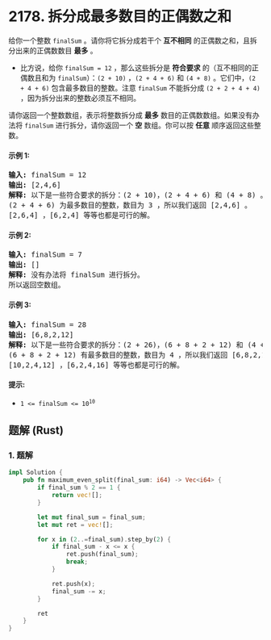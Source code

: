 # 2178. 拆分成最多数目的正偶数之和
给你一个整数 `finalSum` 。请你将它拆分成若干个 **互不相同** 的正偶数之和，且拆分出来的正偶数数目 **最多** 。

* 比方说，给你 `finalSum = 12` ，那么这些拆分是 **符合要求** 的（互不相同的正偶数且和为 `finalSum`）：`(2 + 10)` ，`(2 + 4 + 6)` 和 `(4 + 8)` 。它们中，`(2 + 4 + 6)` 包含最多数目的整数。注意 `finalSum` 不能拆分成 `(2 + 2 + 4 + 4)` ，因为拆分出来的整数必须互不相同。

请你返回一个整数数组，表示将整数拆分成 **最多** 数目的正偶数数组。如果没有办法将 `finalSum` 进行拆分，请你返回一个 **空** 数组。你可以按 **任意** 顺序返回这些整数。

#### 示例 1:
<pre>
<strong>输入:</strong> finalSum = 12
<strong>输出:</strong> [2,4,6]
<strong>解释:</strong> 以下是一些符合要求的拆分：(2 + 10)，(2 + 4 + 6) 和 (4 + 8) 。
(2 + 4 + 6) 为最多数目的整数，数目为 3 ，所以我们返回 [2,4,6] 。
[2,6,4] ，[6,2,4] 等等也都是可行的解。
</pre>

#### 示例 2:
<pre>
<strong>输入:</strong> finalSum = 7
<strong>输出:</strong> []
<strong>解释:</strong> 没有办法将 finalSum 进行拆分。
所以返回空数组。
</pre>

#### 示例 3:
<pre>
<strong>输入:</strong> finalSum = 28
<strong>输出:</strong> [6,8,2,12]
<strong>解释:</strong> 以下是一些符合要求的拆分：(2 + 26)，(6 + 8 + 2 + 12) 和 (4 + 24) 。
(6 + 8 + 2 + 12) 有最多数目的整数，数目为 4 ，所以我们返回 [6,8,2,12] 。
[10,2,4,12] ，[6,2,4,16] 等等也都是可行的解。
</pre>

#### 提示:
* <code>1 <= finalSum <= 10<sup>10</sup></code>

## 题解 (Rust)

### 1. 题解
```Rust
impl Solution {
    pub fn maximum_even_split(final_sum: i64) -> Vec<i64> {
        if final_sum % 2 == 1 {
            return vec![];
        }

        let mut final_sum = final_sum;
        let mut ret = vec![];

        for x in (2..=final_sum).step_by(2) {
            if final_sum - x <= x {
                ret.push(final_sum);
                break;
            }

            ret.push(x);
            final_sum -= x;
        }

        ret
    }
}
```
